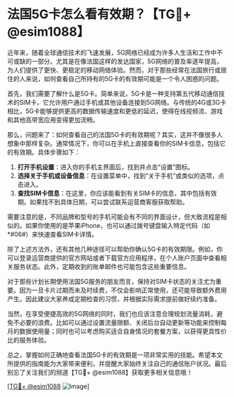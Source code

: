 # 法国5G卡怎么看有效期？【TG💪+ @esim1088】

近年来，随着全球通信技术的飞速发展，5G网络已经成为许多人生活和工作中不可或缺的一部分。尤其是在像法国这样的发达国家，5G网络的普及率逐年提高，为人们提供了更快、更稳定的移动网络体验。然而，对于那些经常在法国旅行或居住的人来说，如何查看自己所持有的5G卡的有效期可能是一个令人困惑的问题。

首先，我们需要了解什么是5G卡。简单来说，5G卡是一种支持第五代移动通信技术的SIM卡，它允许用户通过手机或其他设备连接到5G网络。与传统的4G或3G卡相比，5G卡能够提供更高的数据传输速度和更低的延迟，使得在线视频流、游戏和其他高带宽应用变得更加流畅。

那么，问题来了：如何查看自己的法国5G卡的有效期呢？其实，这并不像很多人想象中那样复杂。通常情况下，你可以在手机上直接查看你的SIM卡信息，包括它的有效期。具体步骤如下：

1. **打开手机设置**：进入你的手机主界面后，找到并点击“设置”图标。
2. **选择关于手机或设备信息**：在设置菜单中，找到“关于手机”或类似的选项，点击进入。
3. **查找SIM卡信息**：在这里，你应该能看到有关SIM卡的信息，其中包括有效期。如果找不到具体日期，可以尝试联系运营商客服获取帮助。

需要注意的是，不同品牌和型号的手机可能会有不同的界面设计，但大致流程是相似的。如果你使用的是苹果iPhone，也可以通过拨号键盘输入特定代码（如*#06#）来快速查看SIM卡详情。

除了上述方法外，还有其他几种途径可以帮助你确认5G卡的有效期限。例如，你可以登录运营商提供的官方网站或者下载官方应用程序，在个人账户页面中查看相关服务状态。此外，定期收到的账单邮件也可能包含这些重要信息。

对于那些计划长期使用法国5G服务的朋友而言，保持对SIM卡状态的关注尤为重要。因为一旦卡片过期而未及时续费，不仅会影响正常使用，还可能导致额外费用产生。因此建议大家养成定期检查的习惯，并根据实际需求提前做好续约准备。

当然，在享受便捷高效的5G网络的同时，我们也应该注意合理规划流量消耗，避免不必要的浪费。比如可以通过设置流量限额、关闭后台自动更新等功能来控制每月的数据使用量；同时也可以考虑购买适合自身情况的套餐方案，以获得更具性价比的服务体验。

总之，掌握如何正确地查看法国5G卡的有效期是一项非常实用的技能。希望本文所提供的指南能为大家带来便利，并提醒大家始终关注自己的通信账户状况。最后别忘了关注我们的频道【TG💪+ @esim1088】获取更多相关信息哦！

[[TG💪+ @esim1088](https://t.me/s/esim1088) ![Image](https://i.postimg.cc/4NQfJmqS/Snipaste-2025-05-13-00-14-12.png)]